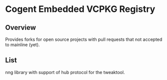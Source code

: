 # Cogent Embedded VCPKG Registry

## Overview

Provides forks for open source projects with pull requests that not accepted to mainline (yet).

## List

nng library with support of hub protocol for the tweaktool.
